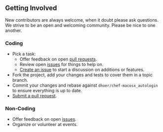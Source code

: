 ## Getting Involved

New contributors are always welcome, when it doubt please ask questions. We strive to be an open and welcoming
community. Please be nice to one another.

### Coding

* Pick a task:
  * Offer feedback on open [pull requests](https://github.com/dhoer/chef-macosx_autologin/pulls).
  * Review open [issues](https://github.com/dhoer/chef-macosx_autologin/issues) for things to help on.
  * [Create an issue](https://github.com/dhoer/chef-macosx_autologin/issues/new) to start a discussion on additions or features.
* Fork the project, add your changes and tests to cover them in a topic branch.
* Commit your changes and rebase against `dhoer/chef-macosx_autologin` to ensure everything is up to date.
* [Submit a pull request](https://github.com/dhoer/chef-macosx_autologin/compare/).

### Non-Coding

* Offer feedback on open [issues](https://github.com/dhoer/chef-macosx_autologin/issues).
* Organize or volunteer at events.
